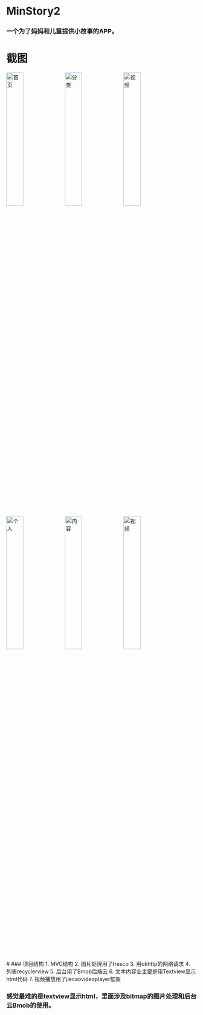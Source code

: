 # MinStory2
### 一个为了妈妈和儿童提供小故事的APP。
#  截图
<div>
<img src="http://img.blog.csdn.net/20160928144255331" width="30%" alt="首页"/>
<img src="http://img.blog.csdn.net/20160928144923355" width="30%" alt="分类"/>
<img src="http://img.blog.csdn.net/20160928144936508" width="30%" alt="视频"/>
</div>
<div>
<img src="http://img.blog.csdn.net/20160928144952918" width="30%" alt="个人"/>
<img src="http://img.blog.csdn.net/20160928145349150" width="30%" alt="内容"/>
<img src="http://img.blog.csdn.net/20160928145402400" width="30%" alt="视频"/>
</div>
#  
### 项目结构
 1. MVC结构
 2. 图片处理用了fresco
 3. 用okhttp的网络请求
 4. 列表recyclerview
 5. 后台用了Bmob后端云
 6. 文本内容业主要是用Textview显示html代码
 7. 视频播放用了jiecaovideoplayer框架
 
 ### 感觉最难的是textview显示html，里面涉及bitmap的图片处理和后台云Bmob的使用。
